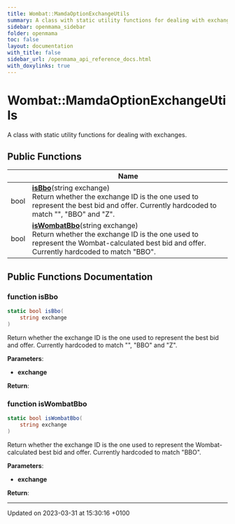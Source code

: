 ```yaml
---
title: Wombat::MamdaOptionExchangeUtils
summary: A class with static utility functions for dealing with exchanges. 
sidebar: openmama_sidebar
folder: openmama
toc: false
layout: documentation
with_title: false
sidebar_url: /openmama_api_reference_docs.html
with_doxylinks: true
---
```


# Wombat::MamdaOptionExchangeUtils



A class with static utility functions for dealing with exchanges. 

## Public Functions

|                | Name           |
| -------------- | -------------- |
| bool | **[isBbo](classWombat_1_1MamdaOptionExchangeUtils.html#function-isbbo)**(string exchange)<br>Return whether the exchange ID is the one used to represent the best bid and offer. Currently hardcoded to match "", "BBO" and "Z".  |
| bool | **[isWombatBbo](classWombat_1_1MamdaOptionExchangeUtils.html#function-iswombatbbo)**(string exchange)<br>Return whether the exchange ID is the one used to represent the Wombat-calculated best bid and offer. Currently hardcoded to match "BBO".  |

## Public Functions Documentation

### function isBbo

```csharp
static bool isBbo(
    string exchange
)
```

Return whether the exchange ID is the one used to represent the best bid and offer. Currently hardcoded to match "", "BBO" and "Z". 

**Parameters**: 

  * **exchange** 


**Return**: 

### function isWombatBbo

```csharp
static bool isWombatBbo(
    string exchange
)
```

Return whether the exchange ID is the one used to represent the Wombat-calculated best bid and offer. Currently hardcoded to match "BBO". 

**Parameters**: 

  * **exchange** 


**Return**: 

-------------------------------

Updated on 2023-03-31 at 15:30:16 +0100